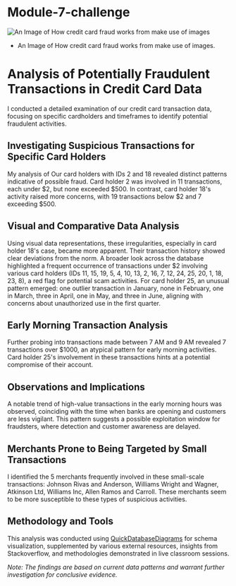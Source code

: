 # Module-7-challenge

![An Image of How credit card fraud works from make use of images](https://static1.makeuseofimages.com/wordpress/wp-content/uploads/2015/12/credit-card-fraud.jpg)

* An Image of How credit card fraud works from make use of images.

# Analysis of Potentially Fraudulent Transactions in Credit Card Data

I conducted a detailed examination of our credit card transaction data, focusing on specific cardholders and timeframes to identify potential fraudulent activities.

## Investigating Suspicious Transactions for Specific Card Holders

My analysis of Our card holders with IDs 2 and 18 revealed distinct patterns indicative of possible fraud. Card holder 2 was involved in 11 transactions, each under $2, but none exceeded $500. In contrast, card holder 18's activity raised more concerns, with 19 transactions below $2 and 7 exceeding $500.

## Visual and Comparative Data Analysis

Using visual data representations, these irregularities, especially in card holder 18's case, became more apparent. Their transaction history showed clear deviations from the norm. A broader look across the database highlighted a frequent occurrence of transactions under $2 involving various card holders (IDs 11, 15, 19, 5, 4, 10, 13, 2, 16, 7, 12, 24, 25, 20, 1, 18, 23, 8), a red flag for potential scam activities. For card holder 25, an unusual pattern emerged: one outlier transaction in January, none in February, one in March, three in April, one in May, and three in June, aligning with concerns about unauthorized use in the first quarter.

## Early Morning Transaction Analysis

Further probing into transactions made between 7 AM and 9 AM revealed 7 transactions over $1000, an atypical pattern for early morning activities. Card holder 25's involvement in these transactions hints at a potential compromise of their account.

## Observations and Implications

A notable trend of high-value transactions in the early morning hours was observed, coinciding with the time when banks are opening and customers are less vigilant. This pattern suggests a possible exploitation window for fraudsters, where detection and customer awareness are delayed.

## Merchants Prone to Being Targeted by Small Transactions

I identified the 5 merchants frequently involved in these small-scale transactions: Johnson Rivas and Anderson, Williams Wright and Wagner, Atkinson Ltd, Williams Inc, Allen Ramos and Carroll. These merchants seem to be more susceptible to these types of suspicious activities.

## Methodology and Tools

This analysis was conducted using [QuickDatabaseDiagrams](https://www.quickdatabasediagrams.com/) for schema visualization, supplemented by various external resources, insights from Stackoverflow, and methodologies demonstrated in live classroom sessions.

*Note: The findings are based on current data patterns and warrant further investigation for conclusive evidence.*
